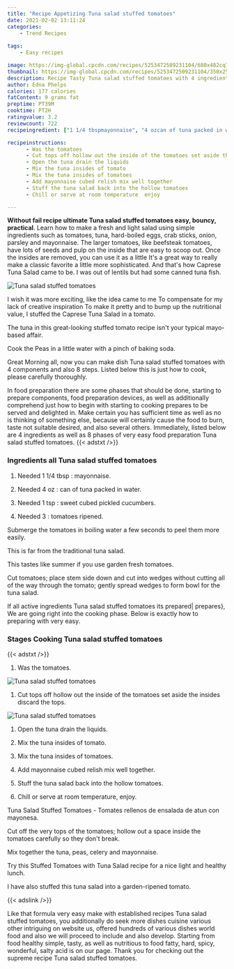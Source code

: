 ```yaml
---
title: "Recipe Appetizing Tuna salad stuffed tomatoes"
date: 2021-02-02 13:11:24
categories:
    - Trend Recipes
    
tags:
    - Easy recipes

image: https://img-global.cpcdn.com/recipes/5253472509231104/680x482cq70/tuna-salad-stuffed-tomatoes-recipe-main-photo.jpg
thumbnail: https://img-global.cpcdn.com/recipes/5253472509231104/350x250cq70/tuna-salad-stuffed-tomatoes-recipe-main-photo.jpg
description: Recipe Tasty Tuna salad stuffed tomatoes with 4 ingredients and 8 stages of easy cooking.
author: Edna Phelps
calories: 177 calories
fatContent: 9 grams fat
preptime: PT39M
cooktime: PT2H
ratingvalue: 3.2
reviewcount: 722
recipeingredient: ["1 1/4 tbspmayonnaise", "4 ozcan of tuna packed in water", "1 tspsweet cubed pickled cucumbers", "3tomatoes ripened"]

recipeinstructions: 
      - Was the tomatoes 
      - Cut tops off hollow out the inside of the tomatoes set aside the insides discard the tops 
      - Open the tuna drain the liquids 
      - Mix the tuna insides of tomato 
      - Mix the tuna insides of tomatoes 
      - Add mayonnaise cubed relish mix well together 
      - Stuff the tuna salad back into the hollow tomatoes 
      - Chill or serve at room temperature  enjoy

---
```




**Without fail recipe ultimate Tuna salad stuffed tomatoes easy, bouncy, practical**. Learn how to make a fresh and light salad using simple ingredients such as tomatoes, tuna, hard-boiled eggs, crab sticks, onion, parsley and mayonnaise. The larger tomatoes, like beefsteak tomatoes, have lots of seeds and pulp on the inside that are easy to scoop out. Once the insides are removed, you can use it as a little It&#39;s a great way to really make a classic favorite a little more sophisticated. And that&#39;s how Caprese Tuna Salad came to be. I was out of lentils but had some canned tuna fish.


![Tuna salad stuffed tomatoes](https://img-global.cpcdn.com/recipes/5253472509231104/680x482cq70/tuna-salad-stuffed-tomatoes-recipe-main-photo.jpg "Tuna salad stuffed tomatoes")



I wish it was more exciting, like the idea came to me To compensate for my lack of creative inspiration To make it pretty and to bump up the nutritional value, I stuffed the Caprese Tuna Salad in a tomato.

The tuna in this great-looking stuffed tomato recipe isn&#39;t your typical mayo-based affair.

Cook the Peas in a little water with a pinch of baking soda.


Great Morning all, now you can make dish Tuna salad stuffed tomatoes with 4 components and also 8 steps. Listed below this is just how to cook, please carefully thoroughly.

In food preparation there are some phases that should be done, starting to prepare components, food preparation devices, as well as additionally comprehend just how to begin with starting to cooking prepares to be served and delighted in. Make certain you has sufficient time as well as no is thinking of something else, because will certainly cause the food to burn, taste not suitable desired, and also several others. Immediately, listed below are 4 ingredients as well as 8 phases of very easy food preparation Tuna salad stuffed tomatoes.
{{< adstxt />}}

### Ingredients all Tuna salad stuffed tomatoes


1. Needed 1 1/4 tbsp : mayonnaise.

1. Needed 4 oz : can of tuna packed in water.

1. Needed 1 tsp : sweet cubed pickled cucumbers.

1. Needed 3 : tomatoes ripened.


Submerge the tomatoes in boiling water a few seconds to peel them more easily.

This is far from the traditional tuna salad.

This tastes like summer if you use garden fresh tomatoes.

Cut tomatoes; place stem side down and cut into wedges without cutting all of the way through the tomato; gently spread wedges to form bowl for the tuna salad.


If all active ingredients Tuna salad stuffed tomatoes its prepared| prepares}, We are going right into the cooking phase. Below is exactly how to preparing with very easy.

### Stages Cooking Tuna salad stuffed tomatoes

{{< adstxt />}}


1. Was the tomatoes.



![Tuna salad stuffed tomatoes](https://img-global.cpcdn.com/steps/5958639282028544/160x128cq70/tuna-salad-stuffed-tomatoes-recipe-step-1-photo.jpg" "Tuna salad stuffed tomatoes")



1. Cut tops off hollow out the inside of the tomatoes set aside the insides discard the tops.



![Tuna salad stuffed tomatoes](https://img-global.cpcdn.com/steps/4940144176005120/160x128cq70/tuna-salad-stuffed-tomatoes-recipe-step-2-photo.jpg" "Tuna salad stuffed tomatoes")



1. Open the tuna drain the liquids.



1. Mix the tuna insides of tomato.



1. Mix the tuna insides of tomatoes.



1. Add mayonnaise cubed relish mix well together.



1. Stuff the tuna salad back into the hollow tomatoes.



1. Chill or serve at room temperature,  enjoy.




Tuna Salad Stuffed Tomatoes - Tomates rellenos de ensalada de atun con mayonesa.

Cut off the very tops of the tomatoes; hollow out a space inside the tomatoes carefully so they don&#39;t break.

Mix together the tuna, peas, celery and mayonnaise.

Try this Stuffed Tomatoes with Tuna Salad recipe for a nice light and healthy lunch.

I have also stuffed this tuna salad into a garden-ripened tomato.


{{< adslink />}}

Like that formula very easy make with established recipes Tuna salad stuffed tomatoes, you additionally do seek more dishes cuisine various other intriguing on website us, offered hundreds of various dishes world food and also we will proceed to include and also develop. Starting from food healthy simple, tasty, as well as nutritious to food fatty, hard, spicy, wonderful, salty acid is on our page. Thank you for checking out the supreme recipe Tuna salad stuffed tomatoes.
